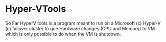 # Hyper-VTools
So Far HyperV tools is a program meant to run on a Microsoft (c) Hyper-V (c) failover cluster to que Hardware changes (CPU and Memory) to VM which is only possible to do when the VM is shutdown.